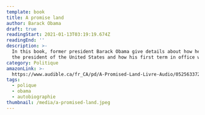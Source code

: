 ```yaml
---
template: book
title: A promise land
author: Barack Obama
draft: true
readingStart: 2021-01-13T03:19:19.674Z
readingEnd: ''
description: >-
  In this book, former president Barack Obama give details about how he became
  the president of the United States and how his first term in office went.
category: Politique
amazonLink: >-
  https://www.audible.ca/fr_CA/pd/A-Promised-Land-Livre-Audio/0525633723?ref=a_library_t_c5_libItem_&pf_rd_p=a00014e8-d2ee-472f-a5f3-837e4e395ee4&pf_rd_r=TTHN5R7PXZQS8988PFKS
tags:
  - polique
  - obama
  - autobiographie
thumbnail: /media/a-promised-land.jpeg
---
```


